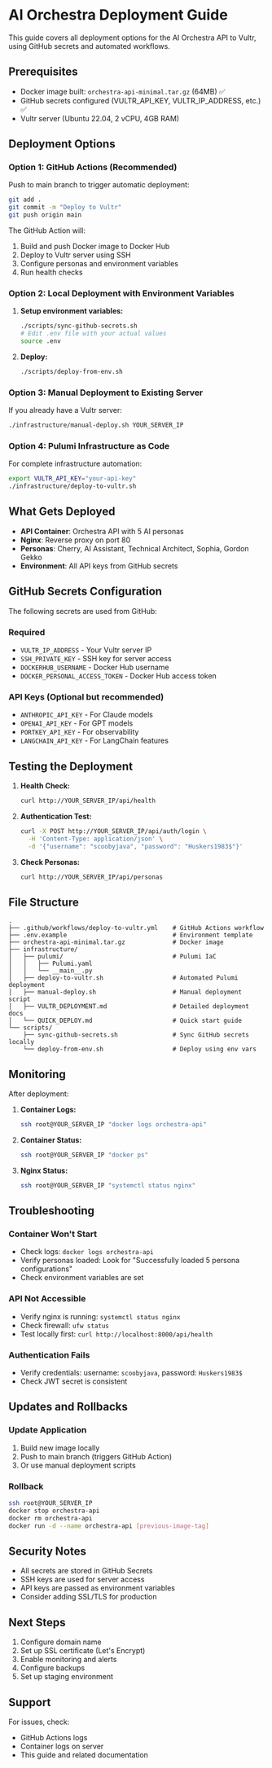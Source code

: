# AI Orchestra Deployment Guide

This guide covers all deployment options for the AI Orchestra API to Vultr, using GitHub secrets and automated workflows.

## Prerequisites

- Docker image built: `orchestra-api-minimal.tar.gz` (64MB) ✅
- GitHub secrets configured (VULTR_API_KEY, VULTR_IP_ADDRESS, etc.) ✅
- Vultr server (Ubuntu 22.04, 2 vCPU, 4GB RAM)

## Deployment Options

### Option 1: GitHub Actions (Recommended)

Push to main branch to trigger automatic deployment:

```bash
git add .
git commit -m "Deploy to Vultr"
git push origin main
```

The GitHub Action will:
1. Build and push Docker image to Docker Hub
2. Deploy to Vultr server using SSH
3. Configure personas and environment variables
4. Run health checks

### Option 2: Local Deployment with Environment Variables

1. **Setup environment variables:**
   ```bash
   ./scripts/sync-github-secrets.sh
   # Edit .env file with your actual values
   source .env
   ```

2. **Deploy:**
   ```bash
   ./scripts/deploy-from-env.sh
   ```

### Option 3: Manual Deployment to Existing Server

If you already have a Vultr server:

```bash
./infrastructure/manual-deploy.sh YOUR_SERVER_IP
```

### Option 4: Pulumi Infrastructure as Code

For complete infrastructure automation:

```bash
export VULTR_API_KEY="your-api-key"
./infrastructure/deploy-to-vultr.sh
```

## What Gets Deployed

- **API Container**: Orchestra API with 5 AI personas
- **Nginx**: Reverse proxy on port 80
- **Personas**: Cherry, AI Assistant, Technical Architect, Sophia, Gordon Gekko
- **Environment**: All API keys from GitHub secrets

## GitHub Secrets Configuration

The following secrets are used from GitHub:

### Required
- `VULTR_IP_ADDRESS` - Your Vultr server IP
- `SSH_PRIVATE_KEY` - SSH key for server access
- `DOCKERHUB_USERNAME` - Docker Hub username
- `DOCKER_PERSONAL_ACCESS_TOKEN` - Docker Hub access token

### API Keys (Optional but recommended)
- `ANTHROPIC_API_KEY` - For Claude models
- `OPENAI_API_KEY` - For GPT models
- `PORTKEY_API_KEY` - For observability
- `LANGCHAIN_API_KEY` - For LangChain features

## Testing the Deployment

1. **Health Check:**
   ```bash
   curl http://YOUR_SERVER_IP/api/health
   ```

2. **Authentication Test:**
   ```bash
   curl -X POST http://YOUR_SERVER_IP/api/auth/login \
     -H 'Content-Type: application/json' \
     -d '{"username": "scoobyjava", "password": "Huskers1983$"}'
   ```

3. **Check Personas:**
   ```bash
   curl http://YOUR_SERVER_IP/api/personas
   ```

## File Structure

```
.
├── .github/workflows/deploy-to-vultr.yml    # GitHub Actions workflow
├── .env.example                             # Environment template
├── orchestra-api-minimal.tar.gz             # Docker image
├── infrastructure/
│   ├── pulumi/                              # Pulumi IaC
│   │   ├── Pulumi.yaml
│   │   └── __main__.py
│   ├── deploy-to-vultr.sh                   # Automated Pulumi deployment
│   ├── manual-deploy.sh                     # Manual deployment script
│   ├── VULTR_DEPLOYMENT.md                  # Detailed deployment docs
│   └── QUICK_DEPLOY.md                      # Quick start guide
└── scripts/
    ├── sync-github-secrets.sh               # Sync GitHub secrets locally
    └── deploy-from-env.sh                   # Deploy using env vars
```

## Monitoring

After deployment:

1. **Container Logs:**
   ```bash
   ssh root@YOUR_SERVER_IP "docker logs orchestra-api"
   ```

2. **Container Status:**
   ```bash
   ssh root@YOUR_SERVER_IP "docker ps"
   ```

3. **Nginx Status:**
   ```bash
   ssh root@YOUR_SERVER_IP "systemctl status nginx"
   ```

## Troubleshooting

### Container Won't Start
- Check logs: `docker logs orchestra-api`
- Verify personas loaded: Look for "Successfully loaded 5 persona configurations"
- Check environment variables are set

### API Not Accessible
- Verify nginx is running: `systemctl status nginx`
- Check firewall: `ufw status`
- Test locally first: `curl http://localhost:8000/api/health`

### Authentication Fails
- Verify credentials: username: `scoobyjava`, password: `Huskers1983$`
- Check JWT secret is consistent

## Updates and Rollbacks

### Update Application
1. Build new image locally
2. Push to main branch (triggers GitHub Action)
3. Or use manual deployment scripts

### Rollback
```bash
ssh root@YOUR_SERVER_IP
docker stop orchestra-api
docker rm orchestra-api
docker run -d --name orchestra-api [previous-image-tag]
```

## Security Notes

- All secrets are stored in GitHub Secrets
- SSH keys are used for server access
- API keys are passed as environment variables
- Consider adding SSL/TLS for production

## Next Steps

1. Configure domain name
2. Set up SSL certificate (Let's Encrypt)
3. Enable monitoring and alerts
4. Configure backups
5. Set up staging environment

## Support

For issues, check:
- GitHub Actions logs
- Container logs on server
- This guide and related documentation